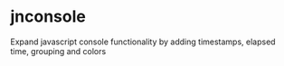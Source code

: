 # jnconsole
Expand javascript console functionality by adding timestamps, elapsed time, grouping and colors

